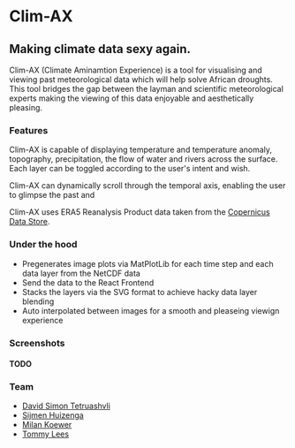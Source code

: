 # Clim-AX
## Making climate data sexy again.

Clim-AX (Climate Aminamtion Experience) is a tool for visualising and viewing past meteorological data which will help solve African droughts. This tool bridges the gap between the layman and scientific meteorological experts making the viewing of this data enjoyable and aesthetically pleasing.

### Features

Clim-AX is capable of displaying temperature and temperature anomaly, topography, precipitation, the flow of water and rivers across the surface. Each layer can be toggled according to the user's intent and wish.

Clim-AX can dynamically scroll through the temporal axis, enabling the user to glimpse the past and

Clim-AX uses ERA5 Reanalysis Product data taken from the [Copernicus Data Store](https://cds.climate.copernicus.eu/).
### Under the hood
- Pregenerates image plots via MatPlotLib for each time step and each data layer from the NetCDF data
- Send the data to the React Frontend
- Stacks the layers via the SVG format to achieve hacky data layer blending
- Auto interpolated between images for a smooth and pleaseing viewign experience

### Screenshots

#### TODO

### Team

- [David Simon Tetruashvli](https://github.com/davzzar)
- [Sijmen Huizenga](https://github.com/SijmenHuizenga)
- [Milan Koewer](https://github.com/milankl)
- [Tommy Lees](https://github.com/tommylees112)

